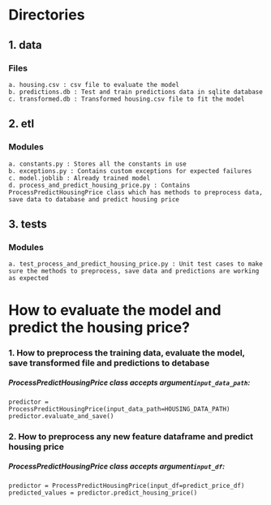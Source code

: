 # Directories

## 1. data

### Files

    a. housing.csv : csv file to evaluate the model
    b. predictions.db : Test and train predictions data in sqlite database
    c. transformed.db : Transformed housing.csv file to fit the model

## 2. etl

### Modules

    a. constants.py : Stores all the constants in use
    b. exceptions.py : Contains custom exceptions for expected failures
    c. model.joblib : Already trained model
    d. process_and_predict_housing_price.py : Contains ProcessPredictHousingPrice class which has methods to preprocess data, save data to database and predict housing price

## 3. tests

### Modules

    a. test_process_and_predict_housing_price.py : Unit test cases to make sure the methods to preprocess, save data and predictions are working as expected

# How to evaluate the model and predict the housing price?

### 1. How to preprocess the training data, evaluate the model, save transformed file and predictions to detabase

##### ProcessPredictHousingPrice class accepts argument`input_data_path`:

`predictor = ProcessPredictHousingPrice(input_data_path=HOUSING_DATA_PATH)`<br/>
`predictor.evaluate_and_save()`<br/>

### 2. How to preprocess any new feature dataframe and predict housing price

##### ProcessPredictHousingPrice class accepts argument`input_df`:

`predictor = ProcessPredictHousingPrice(input_df=predict_price_df)`<br/>
`predicted_values = predictor.predict_housing_price()`   